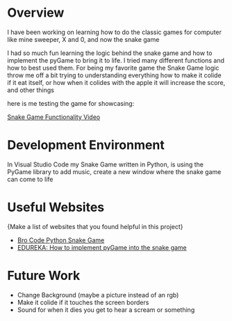 # Overview

I have been working on learning how to do the classic games for computer like mine sweeper, X and 0, and now the snake game

I had so much fun learning the logic behind the snake game and how to implement the pyGame to bring it to life. I tried many different functions and how to best used them. For being my favorite game the Snake Game logic throw me off a bit trying to understanding everything how to make it colide if it eat itself, or how when it colides with the apple it will increase the score, and other things

here is me testing the game for showcasing:

[Snake Game Functionality Video](https://www.loom.com/share/6331399ea5344e88a6a1fc4f3e734d7a?sid=4608e6f5-1ac9-413e-ab12-7dda3901b78c)

# Development Environment

In Visual Studio Code my Snake Game written in Python, is using the PyGame library to add music, create a new window where the snake game can come to life

# Useful Websites

{Make a list of websites that you found helpful in this project}
* [Bro Code Python Snake Game](https://www.youtube.com/watch?v=bfRwxS5d0SI)
* [EDUREKA: How to implement pyGame into the snake game](https://www.edureka.co/blog/snake-game-with-pygame/)

# Future Work
* Change Background (maybe a picture instead of an rgb)
* Make it colide if it touches the screen borders
* Sound for when it dies you get to hear a scream or something 